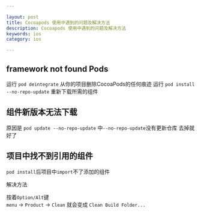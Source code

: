 ```yaml
---

layout: post
title: Cocoapods 使用中遇到的问题及解决方法
description: Cocoapods 使用中遇到的问题及解决方法
keywords: ios
category: ios

---
```


## framework not found Pods

运行 `pod deintegrate` 从你的项目删除CocoaPods的任何痕迹
运行 `pod install --no-repo-update` 重新下载所需的组件

## 组件新版本无法下载

原因是 `pod update --no-repo-update` 中`--no-repo-update`没有更新仓库 去掉就好了

## 项目中找不到引用的组件

`pod install`后项目中`import`不了添加的组件

解决方法  

按着`Option/Alt`键  
`menu` -> `Product` -> `Clean` 就会变成 `Clean Build Folder...`



